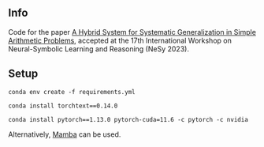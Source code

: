 ## Info
Code for the paper [A Hybrid System for Systematic Generalization in Simple Arithmetic Problems](https://arxiv.org/abs/2306.17249), accepted at the 17th International Workshop on Neural-Symbolic Learning and Reasoning (NeSy 2023).

## Setup
`conda env create -f requirements.yml`

`conda install torchtext==0.14.0`

`conda install pytorch==1.13.0 pytorch-cuda=11.6 -c pytorch -c nvidia`

Alternatively, [Mamba](https://github.com/mamba-org/mamba) can be used.
